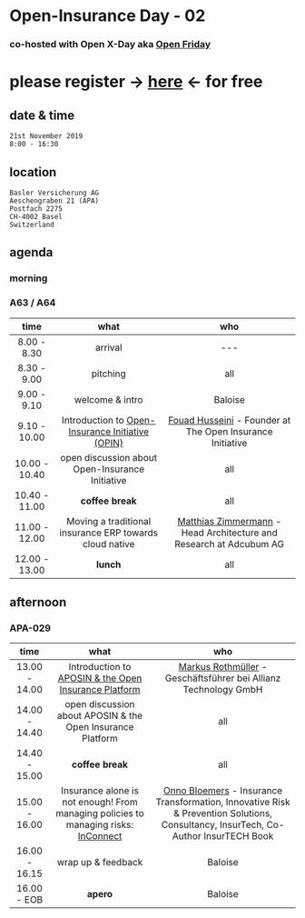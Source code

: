 # Open-Insurance Day - 02

### co-hosted with Open X-Day aka [Open Friday](https://www.openfriday.org)

# please register → [here](https://www.eventbrite.com/e/71253502143/) ← for free

## date & time
``` 
21st November 2019
8:00 - 16:30 
```

## location
```
Basler Versicherung AG
Aeschengraben 21 (APA)
Postfach 2275
CH-4002 Basel
Switzerland
```

## agenda

### morning

### A63 / A64

|      time     |                       what                      |                                        who                                       |
|:-------------:|:-----------------------------------------------:|:--------------------------------------------------------------------------------:|
|  8.00 - 8.30  |                  arrival                        | ---                                                                              |
|  8.30 - 9.00  |                  pitching                       | all                                                                              |
|  9.00 - 9.10  |                 welcome & intro                 |         Baloise                                                                  |
|  9.10 - 10.00 | Introduction to [Open-Insurance Initiative (OPIN)](https://openinsurance.io)| [Fouad Husseini](https://www.linkedin.com/in/fouad-husseini-ba22a08/) - Founder at The Open Insurance Initiative |
|  10.00 - 10.40 |   open discussion about Open-Insurance Initiative |                                     all                                       |
|  10.40 - 11.00 |                 **coffee break**                |                                       all                                       |
|  11.00 - 12.00 | Moving a traditional insurance ERP towards cloud native  |  [Matthias Zimmermann](https://www.linkedin.com/in/matthias-zimmermann-00047430/) - Head Architecture and Research at Adcubum AG |
|  12.00 - 13.00 |                    **lunch**                    |                                       all                                       |

## afternoon

### APA-029

|      time     |                       what                      |                                        who                                       |
|:-------------:|:-----------------------------------------------:|:--------------------------------------------------------------------------------:|
| 13.00 - 14.00 | Introduction to [APOSIN & the Open Insurance Platform](https://aposin.org/about/) | [Markus Rothmüller](https://www.linkedin.com/in/markus-rothm%C3%BCller-458b1553/) - Geschäftsführer bei Allianz Technology GmbH |
| 14.00 - 14.40 | open discussion about APOSIN & the Open Insurance Platform |                            all                                        |
| 14.40 - 15.00 |                **coffee break**                 |                                       all                                        |
| 15.00 - 16.00 | Insurance alone is not enough! From managing policies to managing risks: [InConnect](https://www.inconnect.io) | [Onno Bloemers](https://www.linkedin.com/in/onnobloemers/) - Insurance Transformation, Innovative Risk & Prevention Solutions, Consultancy, InsurTech, Co-Author InsurTECH Book |
| 16.00 - 16.15 |                wrap up & feedback               |                                      Baloise                                     |
|  16.00 - EOB  |                    **apero**                    |                                      Baloise                                     |
